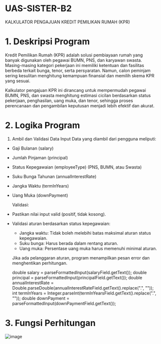 # UAS-SISTER-B2
KALKULATOR PENGAJUAN KREDIT PEMILIKAN RUMAH (KPR)

# 1. Deskripsi Program
Kredit Pemilikan Rumah (KPR) adalah solusi pembiayaan rumah yang banyak digunakan oleh pegawai BUMN, PNS, dan karyawan swasta. Masing-masing kategori pekerjaan ini memiliki ketentuan dan fasilitas berbeda terkait bunga, tenor, serta persyaratan. Namun, calon peminjam sering kesulitan menghitung kemampuan finansial dan memilih skema KPR yang sesuai.

Kalkulator pengajuan KPR ini dirancang untuk mempermudah pegawai BUMN, PNS, dan swasta menghitung estimasi cicilan berdasarkan status pekerjaan, penghasilan, uang muka, dan tenor, sehingga proses perencanaan dan pengambilan keputusan menjadi lebih efektif dan akurat.

# 2. Logika Program
1. Ambil dan Validasi Data Input
Data yang diambil dari pengguna meliputi:
- Gaji Bulanan (salary)
- Jumlah Pinjaman (principal)
- Status Kepegawaian (employeeType) (PNS, BUMN, atau Swasta)
- Suku Bunga Tahunan (annualInterestRate)
- Jangka Waktu (termInYears)
- Uang Muka (downPayment)

  Validasi:
- Pastikan nilai input valid (positif, tidak kosong).
- Validasi aturan berdasarkan status kepegawaian:
  - Jangka waktu: Tidak boleh melebihi batas maksimal aturan status kepegawaian.
  - Suku bunga: Harus berada dalam rentang aturan.
  - Uang muka: Persentase uang muka harus memenuhi minimal aturan.

  Jika ada pelanggaran aturan, program menampilkan pesan error dan menghentikan perhitungan.
  
  double salary = parseFormattedInput(salaryField.getText());
  double principal = parseFormattedInput(principalField.getText());
  double annualInterestRate = Double.parseDouble(annualInterestRateField.getText().replace(".", ""));
  int termInYears = Integer.parseInt(termInYearsField.getText().replace(".", ""));
  double downPayment = parseFormattedInput(downPaymentField.getText());

# 3. Fungsi Perhitungan
![image](https://github.com/user-attachments/assets/1a4eb7a5-d8fe-4711-b5c9-7081aa6eee64)




